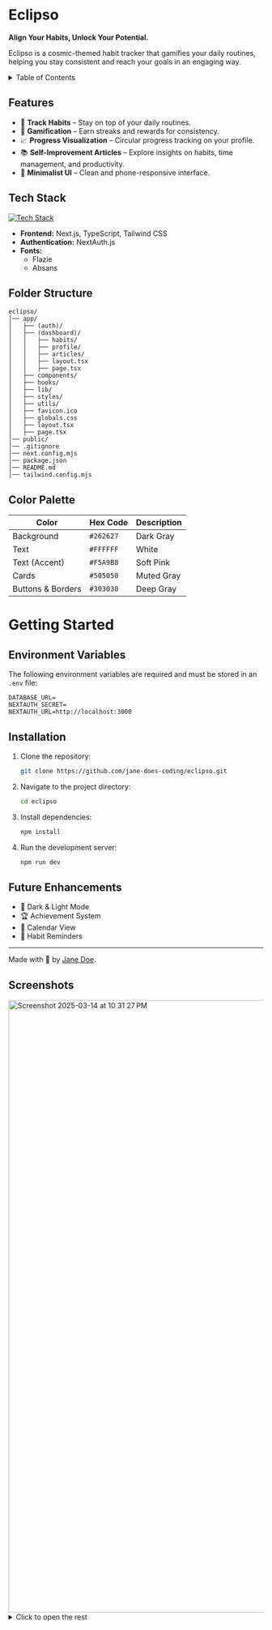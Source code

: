 # Eclipso

**Align Your Habits, Unlock Your Potential.**

Eclipso is a cosmic-themed habit tracker that gamifies your daily routines, helping you stay consistent and reach your goals in an engaging way.

<details>
  <summary>Table of Contents</summary>
  <ol>
    <li>
      <a href="#Eclipso">About The Project</a>
      <ul>
        <li><a href="#features">Features</a></li>
        <li><a href="#tech-stack">Tech Stack</a></li>
        <li><a href="#folder-structure">Folder Structure</a></li>
        <li><a href="#color-palette">Color Palette</a></li>
      </ul>
    </li>
    <li>
      <a href="#getting-started">Getting Started</a>
      <ul>
        <li><a href="# environment-variables">Environment Variables</a></li>
        <li><a href="#installation">Installation</a></li>
      </ul>
    </li>
    <li><a href="#future-enhancements">Future Enhancements</a></li>
    <li><a href="#screenshots">Screenshots</a></li>
  </ol>
</details>

## Features

- 🚀 **Track Habits** – Stay on top of your daily routines.
- 🌌 **Gamification** – Earn streaks and rewards for consistency.
- 📈 **Progress Visualization** – Circular progress tracking on your profile.
- 📚 **Self-Improvement Articles** – Explore insights on habits, time management, and productivity.
- 🎨 **Minimalist UI** – Clean and phone-responsive interface.

## Tech Stack

[![Tech Stack](https://skillicons.dev/icons?i=vite,ts,tailwind,prisma,mongodb,nextjs,react,css)](https://skillicons.dev)

- **Frontend:** Next.js, TypeScript, Tailwind CSS
- **Authentication:** NextAuth.js
- **Fonts:**
  - Flazie
  - Absans

## Folder Structure

```
eclipso/
│── app/
│   ├── (auth)/
│   ├── (dashboard)/
│   │   ├── habits/
│   │   ├── profile/
│   │   ├── articles/
│   │   ├── layout.tsx
│   │   ├── page.tsx
│   ├── components/
│   ├── hooks/
│   ├── lib/
│   ├── styles/
│   ├── utils/
│   ├── favicon.ico
│   ├── globals.css
│   ├── layout.tsx
│   ├── page.tsx
│── public/
│── .gitignore
│── next.config.mjs
│── package.json
│── README.md
│── tailwind.config.mjs
```

## Color Palette

| Color             | Hex Code  | Description |
| ----------------- | --------- | ----------- |
| Background        | `#262627` | Dark Gray   |
| Text              | `#FFFFFF` | White       |
| Text (Accent)     | `#F5A9B8` | Soft Pink   |
| Cards             | `#505050` | Muted Gray  |
| Buttons & Borders | `#303030` | Deep Gray   |

# Getting Started

## Environment Variables

The following environment variables are required and must be stored in an `.env` file:

```env
DATABASE_URL=
NEXTAUTH_SECRET=
NEXTAUTH_URL=http://localhost:3000
```

## Installation

1. Clone the repository:
   ```sh
   git clone https://github.com/jane-does-coding/eclipso.git
   ```
2. Navigate to the project directory:
   ```sh
   cd eclipso
   ```
3. Install dependencies:
   ```sh
   npm install
   ```
4. Run the development server:
   ```sh
   npm run dev
   ```

## Future Enhancements

- 🌠 Dark & Light Mode
- 🏆 Achievement System
- 📅 Calendar View
- 🔔 Habit Reminders

---

Made with 💫 by [Jane Doe](https://github.com/jane-does-coding).

## Screenshots

<img width="1209" alt="Screenshot 2025-03-14 at 10 31 27 PM" src="https://github.com/user-attachments/assets/f47cc1f7-827f-4577-986f-d7b92f55ded2" />

<details>
    <summary>Click to open the rest</summary>
    <img width="1209" alt="Screenshot 2025-03-14 at 10 31 50 PM" src="https://github.com/user-attachments/assets/56b1018c-b088-47dd-85bb-f73ad03e0599" />
    <img width="375" alt="Screenshot 2025-03-14 at 10 32 39 PM" src="https://github.com/user-attachments/assets/209c17c3-f718-4a48-8896-d349fbf3dc1b" /><img width="375" alt="Screenshot 2025-03-14 at 10 32 46 PM" src="https://github.com/user-attachments/assets/dd133c89-e9d0-43d9-ba2f-ae33d40b2b23" />
</details>
